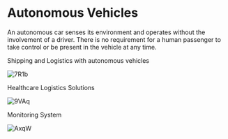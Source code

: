 # Autonomous Vehicles
An autonomous car senses its environment and operates without the involvement of a driver. There is no requirement for a human passenger to take control or be present in the vehicle at any time.

Shipping and Logistics with autonomous vehicles



![7R1b](https://user-images.githubusercontent.com/103935236/179872535-272cdc14-c3eb-4598-89ce-215cb67768d0.gif)






Healthcare Logistics Solutions


![9VAq](https://user-images.githubusercontent.com/103935236/179873002-ecac04ab-a7bd-4f73-9f04-2c8198c8c880.gif)


Monitoring System

![AxqW](https://user-images.githubusercontent.com/103935236/179873661-4e19e1a8-d6c6-4f48-8b6e-9deef8d5d67d.gif)
